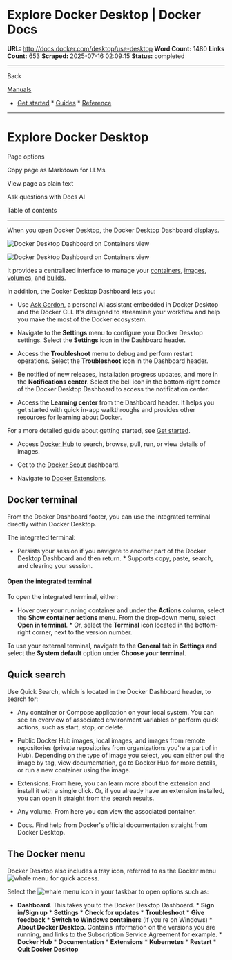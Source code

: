 # Explore Docker Desktop | Docker Docs

**URL:** http://docs.docker.com/desktop/use-desktop
**Word Count:** 1480
**Links Count:** 653
**Scraped:** 2025-07-16 02:09:15
**Status:** completed

---

Back

[Manuals](https://docs.docker.com/manuals/)

  * [Get started](http://docs.docker.com/get-started/)   * [Guides](http://docs.docker.com/guides/)   * [Reference](http://docs.docker.com/reference/)

* * *

# Explore Docker Desktop

Page options

Copy page as Markdown for LLMs

View page as plain text

Ask questions with Docs AI

Table of contents

* * *

When you open Docker Desktop, the Docker Desktop Dashboard displays.

![Docker Desktop Dashboard on Containers view](https://docs.docker.com/desktop/images/dashboard.png)

![Docker Desktop Dashboard on Containers view](https://docs.docker.com/desktop/images/dashboard.png)

It provides a centralized interface to manage your [containers](https://docs.docker.com/desktop/use-desktop/container/), [images](https://docs.docker.com/desktop/use-desktop/images/), [volumes](https://docs.docker.com/desktop/use-desktop/volumes/), and [builds](https://docs.docker.com/desktop/use-desktop/builds/).

In addition, the Docker Desktop Dashboard lets you:

  * Use [Ask Gordon](https://docs.docker.com/ai/gordon/), a personal AI assistant embedded in Docker Desktop and the Docker CLI. It's designed to streamline your workflow and help you make the most of the Docker ecosystem.

  * Navigate to the **Settings** menu to configure your Docker Desktop settings. Select the **Settings** icon in the Dashboard header.

  * Access the **Troubleshoot** menu to debug and perform restart operations. Select the **Troubleshoot** icon in the Dashboard header.

  * Be notified of new releases, installation progress updates, and more in the **Notifications center**. Select the bell icon in the bottom-right corner of the Docker Desktop Dashboard to access the notification center.

  * Access the **Learning center** from the Dashboard header. It helps you get started with quick in-app walkthroughs and provides other resources for learning about Docker.

For a more detailed guide about getting started, see [Get started](https://docs.docker.com/get-started/introduction/).

  * Access [Docker Hub](https://docs.docker.com/docker-hub/) to search, browse, pull, run, or view details of images.

  * Get to the [Docker Scout](https://docs.docker.com/scout/) dashboard.

  * Navigate to [Docker Extensions](https://docs.docker.com/extensions/).

## Docker terminal

From the Docker Dashboard footer, you can use the integrated terminal directly within Docker Desktop.

The integrated terminal:

  * Persists your session if you navigate to another part of the Docker Desktop Dashboard and then return.   * Supports copy, paste, search, and clearing your session.

#### Open the integrated terminal

To open the integrated terminal, either:

  * Hover over your running container and under the **Actions** column, select the **Show container actions** menu. From the drop-down menu, select **Open in terminal**.   * Or, select the **Terminal** icon located in the bottom-right corner, next to the version number.

To use your external terminal, navigate to the **General** tab in **Settings** and select the **System default** option under **Choose your terminal**.

## Quick search

Use Quick Search, which is located in the Docker Dashboard header, to search for:

  * Any container or Compose application on your local system. You can see an overview of associated environment variables or perform quick actions, such as start, stop, or delete.

  * Public Docker Hub images, local images, and images from remote repositories \(private repositories from organizations you're a part of in Hub\). Depending on the type of image you select, you can either pull the image by tag, view documentation, go to Docker Hub for more details, or run a new container using the image.

  * Extensions. From here, you can learn more about the extension and install it with a single click. Or, if you already have an extension installed, you can open it straight from the search results.

  * Any volume. From here you can view the associated container.

  * Docs. Find help from Docker's official documentation straight from Docker Desktop.

## The Docker menu

Docker Desktop also includes a tray icon, referred to as the Docker menu ![whale menu](http://docs.docker.com/assets/images/whale-x.svg) for quick access.

Select the ![whale menu](http://docs.docker.com/assets/images/whale-x.svg) icon in your taskbar to open options such as:

  * **Dashboard**. This takes you to the Docker Desktop Dashboard.   * **Sign in/Sign up**   * **Settings**   * **Check for updates**   * **Troubleshoot**   * **Give feedback**   * **Switch to Windows containers** \(if you're on Windows\)   * **About Docker Desktop**. Contains information on the versions you are running, and links to the Subscription Service Agreement for example.   * **Docker Hub**   * **Documentation**   * **Extensions**   * **Kubernetes**   * **Restart**   * **Quit Docker Desktop**